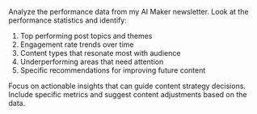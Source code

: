 Analyze the performance data from my AI Maker newsletter. Look at the performance statistics and identify:

1. Top performing post topics and themes
2. Engagement rate trends over time
3. Content types that resonate most with audience
4. Underperforming areas that need attention
5. Specific recommendations for improving future content

Focus on actionable insights that can guide content strategy decisions. Include specific metrics and suggest content adjustments based on the data.